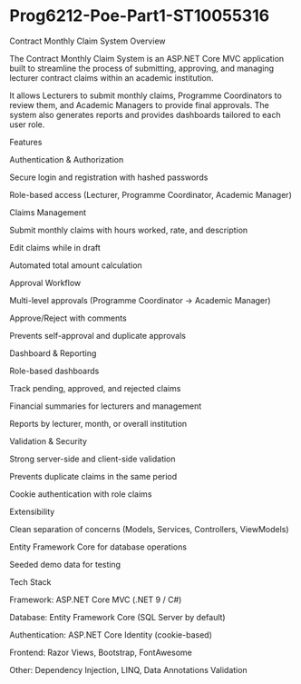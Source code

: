 # Prog6212-Poe-Part1-ST10055316
Contract Monthly Claim System
Overview

The Contract Monthly Claim System is an ASP.NET Core MVC application built to streamline the process of submitting, approving, and managing lecturer contract claims within an academic institution.

It allows Lecturers to submit monthly claims, Programme Coordinators to review them, and Academic Managers to provide final approvals. The system also generates reports and provides dashboards tailored to each user role.

Features

Authentication & Authorization

Secure login and registration with hashed passwords

Role-based access (Lecturer, Programme Coordinator, Academic Manager)

Claims Management

Submit monthly claims with hours worked, rate, and description

Edit claims while in draft

Automated total amount calculation

Approval Workflow

Multi-level approvals (Programme Coordinator → Academic Manager)

Approve/Reject with comments

Prevents self-approval and duplicate approvals

Dashboard & Reporting

Role-based dashboards

Track pending, approved, and rejected claims

Financial summaries for lecturers and management

Reports by lecturer, month, or overall institution

Validation & Security

Strong server-side and client-side validation

Prevents duplicate claims in the same period

Cookie authentication with role claims

Extensibility

Clean separation of concerns (Models, Services, Controllers, ViewModels)

Entity Framework Core for database operations

Seeded demo data for testing

Tech Stack

Framework: ASP.NET Core MVC (.NET 9 / C#)

Database: Entity Framework Core (SQL Server by default)

Authentication: ASP.NET Core Identity (cookie-based)

Frontend: Razor Views, Bootstrap, FontAwesome

Other: Dependency Injection, LINQ, Data Annotations Validation
